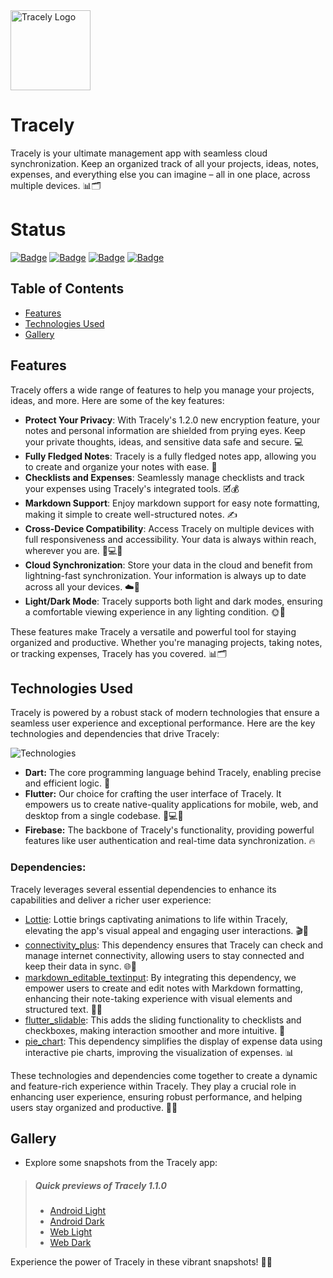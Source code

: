 <img src="https://i.imgur.com/aAYhmEj.png" alt="Tracely Logo" width="128" height="128">


# Tracely

Tracely is your ultimate management app with seamless cloud synchronization. Keep an organized track of all your projects, ideas, notes, expenses, and everything else you can imagine – all in one place, across multiple devices. 📊🗂️

# Status
[![Badge](https://img.shields.io/badge/version-1.2.0-blue?style=for-the-badge)](https://github.com/sauciucrazvan/tracely/releases)
[![Badge](https://img.shields.io/github/forks/sauciucrazvan/tracely?style=for-the-badge)](https://github.com/sauciucrazvan/tracely/forks)
[![Badge](https://img.shields.io/github/stars/sauciucrazvan/tracely?style=for-the-badge)](https://github.com/sauciucrazvan/tracely/stargazers)
[![Badge](https://img.shields.io/github/issues/sauciucrazvan/tracely?style=for-the-badge)](https://github.com/sauciucrazvan/tracely/issues)

## Table of Contents
- [Features](#features)
- [Technologies Used](#technologies-used)
- [Gallery](#gallery)

## Features

Tracely offers a wide range of features to help you manage your projects, ideas, and more. Here are some of the key features:

- **Protect Your Privacy**: With Tracely's 1.2.0 new encryption feature, your notes and personal information are shielded from prying eyes. Keep your private thoughts, ideas, and sensitive data safe and secure. 💻
- **Fully Fledged Notes**: Tracely is a fully fledged notes app, allowing you to create and organize your notes with ease. 📝
- **Checklists and Expenses**: Seamlessly manage checklists and track your expenses using Tracely's integrated tools. 🗹💰
- **Markdown Support**: Enjoy markdown support for easy note formatting, making it simple to create well-structured notes. ✍️
- **Cross-Device Compatibility**: Access Tracely on multiple devices with full responsiveness and accessibility. Your data is always within reach, wherever you are. 📱💻🌐
- **Cloud Synchronization**: Store your data in the cloud and benefit from lightning-fast synchronization. Your information is always up to date across all your devices. ☁️🔄
- **Light/Dark Mode**: Tracely supports both light and dark modes, ensuring a comfortable viewing experience in any lighting condition. 🌞🌙

These features make Tracely a versatile and powerful tool for staying organized and productive. Whether you're managing projects, taking notes, or tracking expenses, Tracely has you covered. 📊🗂️

## Technologies Used

Tracely is powered by a robust stack of modern technologies that ensure a seamless user experience and exceptional performance. Here are the key technologies and dependencies that drive Tracely:

![Technologies](https://skillicons.dev/icons?i=dart,flutter,firebase)

- **Dart:** The core programming language behind Tracely, enabling precise and efficient logic. 🎯
- **Flutter:** Our choice for crafting the user interface of Tracely. It empowers us to create native-quality applications for mobile, web, and desktop from a single codebase. 📱💻🌐
- **Firebase:** The backbone of Tracely's functionality, providing powerful features like user authentication and real-time data synchronization. 🔥

### Dependencies:

Tracely leverages several essential dependencies to enhance its capabilities and deliver a richer user experience:

- [Lottie](https://pub.dev/packages/lottie): Lottie brings captivating animations to life within Tracely, elevating the app's visual appeal and engaging user interactions. 🎬🎉
- [connectivity_plus](https://pub.dev/packages/connectivity_plus): This dependency ensures that Tracely can check and manage internet connectivity, allowing users to stay connected and keep their data in sync. 🌐🔌
- [markdown_editable_textinput](https://pub.dev/packages/markdown_editable_textinput): By integrating this dependency, we empower users to create and edit notes with Markdown formatting, enhancing their note-taking experience with visual elements and structured text. 📝✨
- [flutter_slidable](https://pub.dev/packages/flutter_slidable): This adds the sliding functionality to checklists and checkboxes, making interaction smoother and more intuitive. 🛝
- [pie_chart](https://pub.dev/packages/pie_chart): This dependency simplifies the display of expense data using interactive pie charts, improving the visualization of expenses. 📊

These technologies and dependencies come together to create a dynamic and feature-rich experience within Tracely. They play a crucial role in enhancing user experience, ensuring robust performance, and helping users stay organized and productive. 🚀🌟

## Gallery

- Explore some snapshots from the Tracely app:


> ##### Quick previews of Tracely 1.1.0
>
> - [Android Light](https://i.imgur.com/rteuTd2.mp4)
> - [Android Dark](https://i.imgur.com/kiB0z63.mp4)
> - [Web Light](https://i.imgur.com/lqY3GG5.mp4)
> - [Web Dark](https://i.imgur.com/z0JhnE0.mp4)

Experience the power of Tracely in these vibrant snapshots! 📸✨
